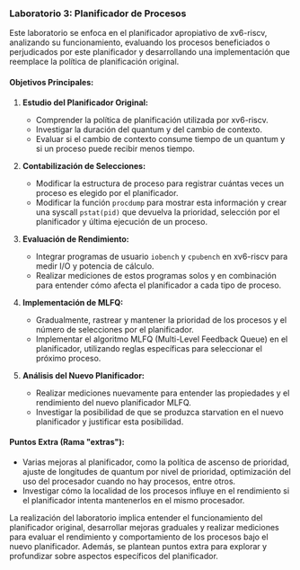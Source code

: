 ### Laboratorio 3: Planificador de Procesos

Este laboratorio se enfoca en el planificador apropiativo de xv6-riscv, analizando su funcionamiento, evaluando los procesos beneficiados o perjudicados por este planificador y desarrollando una implementación que reemplace la política de planificación original.

#### Objetivos Principales:
1. **Estudio del Planificador Original:**
   - Comprender la política de planificación utilizada por xv6-riscv.
   - Investigar la duración del quantum y del cambio de contexto.
   - Evaluar si el cambio de contexto consume tiempo de un quantum y si un proceso puede recibir menos tiempo.

2. **Contabilización de Selecciones:**
   - Modificar la estructura de proceso para registrar cuántas veces un proceso es elegido por el planificador.
   - Modificar la función `procdump` para mostrar esta información y crear una syscall `pstat(pid)` que devuelva la prioridad, selección por el planificador y última ejecución de un proceso.

3. **Evaluación de Rendimiento:**
   - Integrar programas de usuario `iobench` y `cpubench` en xv6-riscv para medir I/O y potencia de cálculo.
   - Realizar mediciones de estos programas solos y en combinación para entender cómo afecta el planificador a cada tipo de proceso.

4. **Implementación de MLFQ:**
   - Gradualmente, rastrear y mantener la prioridad de los procesos y el número de selecciones por el planificador.
   - Implementar el algoritmo MLFQ (Multi-Level Feedback Queue) en el planificador, utilizando reglas específicas para seleccionar el próximo proceso.

5. **Análisis del Nuevo Planificador:**
   - Realizar mediciones nuevamente para entender las propiedades y el rendimiento del nuevo planificador MLFQ.
   - Investigar la posibilidad de que se produzca starvation en el nuevo planificador y justificar esta posibilidad.

#### Puntos Extra (Rama "extras"):
- Varias mejoras al planificador, como la política de ascenso de prioridad, ajuste de longitudes de quantum por nivel de prioridad, optimización del uso del procesador cuando no hay procesos, entre otros.
- Investigar cómo la localidad de los procesos influye en el rendimiento si el planificador intenta mantenerlos en el mismo procesador.

La realización del laboratorio implica entender el funcionamiento del planificador original, desarrollar mejoras graduales y realizar mediciones para evaluar el rendimiento y comportamiento de los procesos bajo el nuevo planificador. Además, se plantean puntos extra para explorar y profundizar sobre aspectos específicos del planificador.
